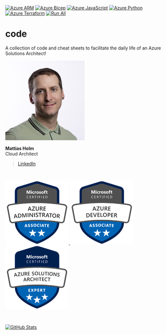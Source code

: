 [![Azure ARM](https://github.com/mattiasholm/code/actions/workflows/azure-arm.yml/badge.svg)](https://github.com/mattiasholm/code/actions/workflows/azure-arm.yml)
[![Azure Bicep](https://github.com/mattiasholm/code/actions/workflows/azure-bicep.yml/badge.svg)](https://github.com/mattiasholm/code/actions/workflows/azure-bicep.yml)
[![Azure JavaScript](https://github.com/mattiasholm/code/actions/workflows/azure-javascript.yml/badge.svg)](https://github.com/mattiasholm/code/actions/workflows/azure-javascript.yml)
[![Azure Python](https://github.com/mattiasholm/code/actions/workflows/azure-python.yml/badge.svg)](https://github.com/mattiasholm/code/actions/workflows/azure-python.yml)
[![Azure Terraform](https://github.com/mattiasholm/code/actions/workflows/azure-terraform.yml/badge.svg)](https://github.com/mattiasholm/code/actions/workflows/azure-terraform.yml)
[![Run All](https://github.com/mattiasholm/code/actions/workflows/run-all.yml/badge.svg)](https://github.com/mattiasholm/code/actions/workflows/run-all.yml)

# code
A collection of code and cheat sheets to facilitate the daily life of an Azure Solutions Architect!

<img src="./img/mattiasholm.png" alt="Mattias Holm" width="250"/>

**Mattias Holm**\
Cloud Architect
>[LinkedIn](https://linkedin.com/in/holmmattias)

<br>

<a href="https://www.credly.com/badges/766812c0-12ef-4fcf-9b35-3446eaa22ec2/public_url" target="_blank"><img alt="Microsoft Certified: Azure Administrator Associate" src="./img/microsoft-certified-azure-administrator-associate.png" width="200">
<a href="https://www.credly.com/badges/76e6835a-7c32-4ae3-a41f-7e50bd9c1c21/public_url" target="_blank"><img alt="Microsoft Certified: Azure Developer Associate" src="./img/microsoft-certified-azure-developer-associate.png" width="200">
<a href="https://www.credly.com/badges/68a30b3d-5d5f-402b-bf8d-3e09754b48f8/public_url" target="_blank"><img alt="Microsoft Certified: Azure Solutions Architect Expert" src="./img/microsoft-certified-azure-solutions-architect-expert.png" width="200">

<br>

[![GitHub Stats](https://github-readme-stats.vercel.app/api/?username=mattiasholm&show_icons=true)]()